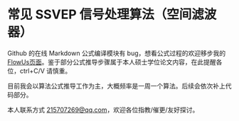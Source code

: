 # 常见 SSVEP 信号处理算法（空间滤波器）

Github 的在线 Markdown 公式编译模块有 bug，想看公式过程的欢迎移步我的[FlowUs页面][flowus]。鉴于部分公式推导步骤属于本人硕士学位论文内容，在此提醒各位，ctrl+C/V 请慎重。

目前我会以算法公式推导工作为主，大概频率是一周一个算法。后续会依次补上代码部分。

本人联系方式 215707269@qq.com，欢迎各位指教/催更/友好探讨。

[flowus]: https://flowus.cn/brynhildrw/share/9ac9da41-2fd4-4263-a66f-7eb252e97d33
